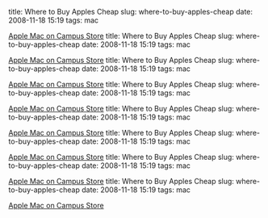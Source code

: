 title: Where to Buy Apples Cheap
slug: where-to-buy-apples-cheap
date: 2008-11-18 15:19
tags: mac

[Apple Mac on Campus Store](http://store.apple.com/at_aoc_121143/)
title: Where to Buy Apples Cheap
slug: where-to-buy-apples-cheap
date: 2008-11-18 15:19
tags: mac

[Apple Mac on Campus Store](http://store.apple.com/at_aoc_121143/)
title: Where to Buy Apples Cheap
slug: where-to-buy-apples-cheap
date: 2008-11-18 15:19
tags: mac

[Apple Mac on Campus Store](http://store.apple.com/at_aoc_121143/)
title: Where to Buy Apples Cheap
slug: where-to-buy-apples-cheap
date: 2008-11-18 15:19
tags: mac

[Apple Mac on Campus Store](http://store.apple.com/at_aoc_121143/)
title: Where to Buy Apples Cheap
slug: where-to-buy-apples-cheap
date: 2008-11-18 15:19
tags: mac

[Apple Mac on Campus Store](http://store.apple.com/at_aoc_121143/)
title: Where to Buy Apples Cheap
slug: where-to-buy-apples-cheap
date: 2008-11-18 15:19
tags: mac

[Apple Mac on Campus Store](http://store.apple.com/at_aoc_121143/)
title: Where to Buy Apples Cheap
slug: where-to-buy-apples-cheap
date: 2008-11-18 15:19
tags: mac

[Apple Mac on Campus Store](http://store.apple.com/at_aoc_121143/)
title: Where to Buy Apples Cheap
slug: where-to-buy-apples-cheap
date: 2008-11-18 15:19
tags: mac

[Apple Mac on Campus Store](http://store.apple.com/at_aoc_121143/)
